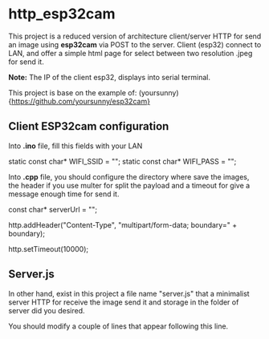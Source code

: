 # http_esp32cam
This project is a reduced version of architecture client/server HTTP for send an image using **esp32cam** via POST to the server. Client (esp32) connect to LAN, and offer a simple html page for select between two resolution .jpeg for send it.

**Note:** The IP of the client esp32, displays into serial terminal.

This project is base on the example of: (yoursunny){https://github.com/yoursunny/esp32cam}

## Client ESP32cam configuration

Into **.ino** file, fill this fields with your LAN

static const char* WIFI_SSID = "";
static const char* WIFI_PASS = "";

Into **.cpp** file, you should configure the directory where save the images, the header if you use multer for split the payload and a timeout for give a message enough time for send it. 

const char* serverUrl = "";

http.addHeader("Content-Type", "multipart/form-data; boundary=" + boundary);

http.setTimeout(10000); 

## Server.js

In other hand, exist in this project a file name "server.js" that a minimalist server HTTP for receive the image send it and storage in the folder of server did you desired.

You should modify a couple of lines that appear following this line.

